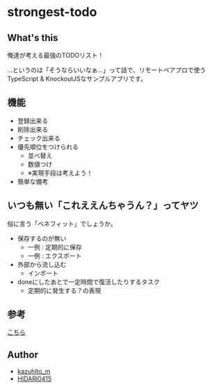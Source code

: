# strongest-todo

## What's this

俺達が考える最強のTODOリスト！

…というのは「そうならいいなぁ…」って話で、リモートペアプロで使うTypeScript & KnockoutJSなサンプルアプリです。


## 機能

- 登録出来る
- 削除出来る
- チェック出来る
- 優先順位をつけられる
  - 並べ替え
  - 数値つけ
  - ※実現手段は考えよう！
- 簡単な備考

## いつも無い「これええんちゃうん？」ってヤツ

俗に言う「ベネフィット」でしょうか。

- 保存するのが無い
  - 一例 : 定期的に保存
  - 一例 : エクスポート
- 外部から流し込む
  - インポート
- doneにしたあとで一定時間で復活したりするタスク
  - 定期的に発生する？の表現

## 参考

[こちら](./blob/master/doc/REFERENCE_PUBS.md)

## Author

+ [kazuhito_m](https://twitter.com/kazuhito_m)
+ [HIDARI0415](https://twitter.com/HIDARI0415)
